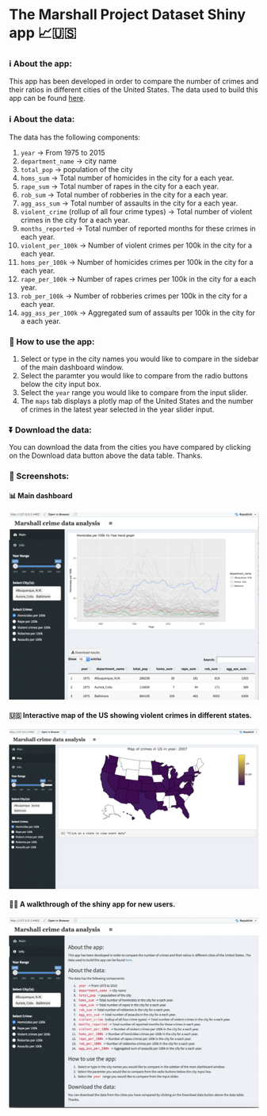 
# The Marshall Project Dataset Shiny app 📈🇺🇸

### ℹ About the app:

This app has been developed in order to compare the number of crimes and their ratios in different cities of the United States. The data used to build this app can be found [here](https://www.themarshallproject.org/).

### ℹ About the data:

The data has the following components:

1. `year` -> From 1975 to 2015
2. `department_name` -> city name
3. `total_pop` -> population of the city
4. `homs_sum` -> Total number of homicides in the city for a each year.
5. `rape_sum` -> Total number of rapes in the city for a each year.
6. `rob_sum` -> Total number of robberies in the city for a each year.
7. `agg_ass_sum` -> Total number of assaults in the city for a each year.
8. `violent_crime` (rollup of all four crime types) -> Total number of violent crimes in the city for a each year.
9. `months_reported` -> Total number of reported months for these crimes in each year.
10. `violent_per_100k` -> Number of violent crimes per 100k in the city for a each year.
11. `homs_per_100k` -> Number of homicides crimes per 100k in the city for a each year.
12. `rape_per_100k` ->  Number of rapes crimes per 100k in the city for a each year.
13. `rob_per_100k` -> Number of robberies crimes per 100k in the city for a each year.
14. `agg_ass_per_100k` -> Aggregated sum of assaults per 100k in the city for a each year.


### 🚜 How to use the app:

1. Select or type in the city names you would like to compare in the sidebar of the main dashboard window.
2. Select the paramter you would like to compare from the radio buttons below the city input box.
3. Select the `year` range you would like to compare from the input slider.
4. The `maps` tab displays a plotly map of the United States and the number of crimes in the latest year selected in the year slider input.

### ⏬ Download the data:

You can download the data from the cities you have compared by clicking on the Download data button above the data table. Thanks.

### 📸 Screenshots:

#### 📊 Main dashboard

![](images/main.png)

#### 🇺🇸 Interactive map of the US showing violent crimes in different states.

![](images/map.png)

#### 🚶‍♂️ A walkthrough of the shiny app for new users.

![](images/info_.png)

